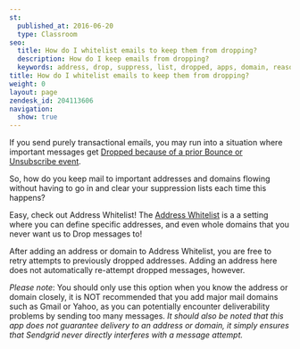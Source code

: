 ```yaml
---
st:
  published_at: 2016-06-20
  type: Classroom
seo:
  title: How do I whitelist emails to keep them from dropping? 
  description: How do I keep emails from dropping? 
  keywords: address, drop, suppress, list, dropped, apps, domain, reason, ignore, bypass, safe, whitelist, bounced address
title: How do I whitelist emails to keep them from dropping?
weight: 0
layout: page
zendesk_id: 204113606
navigation:
  show: true
---
```


If you send purely transactional emails, you may run into a situation where important messages get [Dropped because of a prior Bounce or Unsubscribe event]({{root_url}}/Classroom/Deliver/Undeliverable_Email/my_emails_are_being_dropped.html). 

So, how do you keep mail to important addresses and domains flowing without having to go in and clear your suppression lists each time this happens? 

Easy, check out Address Whitelist! The [Address Whitelist](https://app.sendgrid.com/settings/mail_settings) is a a setting where you can define specific addresses, and even whole domains that you never want us to Drop messages to! 


After adding an address or domain to Address Whitelist, you are free to retry attempts to previously dropped addresses. Adding an address here does not automatically re-attempt dropped messages, however.  

_Please note_: You should only use this option when you know the address or domain closely, it is NOT recommended that you add major mail domains such as Gmail or Yahoo, as you can potentially encounter deliverability problems by sending too many messages. _It should also be noted that this app does not guarantee delivery to an address or domain, it simply ensures that Sendgrid never directly interferes with a message attempt._

 

 

